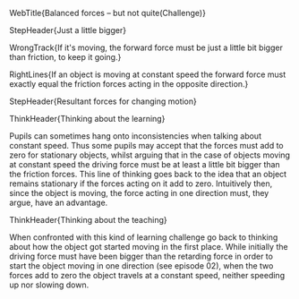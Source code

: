 WebTitle{Balanced forces &ndash; but not quite(Challenge)}

StepHeader{Just a little bigger}

WrongTrack{If it's moving, the forward force must be just a little bit bigger than friction, to keep it going.}

RightLines{If an object is moving at constant speed the forward force must exactly equal the friction forces acting in the opposite direction.}

StepHeader{Resultant forces for changing motion}

ThinkHeader{Thinking about the learning}

Pupils can sometimes hang onto inconsistencies when talking about constant speed. Thus some pupils may accept that the forces must add to zero for stationary objects, whilst arguing that in the case of objects moving at constant speed the driving force must be at least a little bit bigger than the friction forces. This line of thinking goes back to the idea that an object remains stationary if the forces acting on it add to zero. Intuitively then, since the object is moving, the force acting in one direction must, they argue, have an advantage.

ThinkHeader{Thinking about the teaching}

When confronted with this kind of learning challenge go back to thinking about how the object got started moving in the first place. While initially the driving force must have been bigger than the retarding force in order to start the object moving in one direction (see episode 02), when the two forces add to zero the object travels at a constant speed, neither speeding up nor slowing down.

